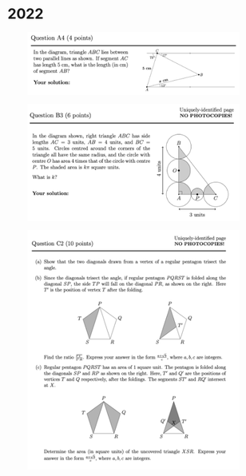 # 2022

<figure><img src="../.gitbook/assets/截屏2023-08-13 下午3.55.17.png" alt=""><figcaption></figcaption></figure>

<figure><img src="../.gitbook/assets/截屏2023-08-13 下午3.57.21.png" alt=""><figcaption></figcaption></figure>

<figure><img src="../.gitbook/assets/截屏2023-08-13 下午4.01.05.png" alt=""><figcaption></figcaption></figure>
